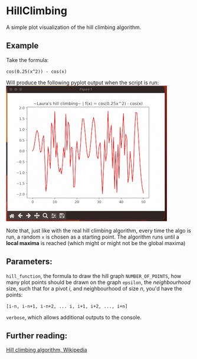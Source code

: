 # HillClimbing
A simple plot visualization of the hill climbing algorithm.

## Example
Take the formula: 
```
cos(0.25(x^2)) - cos(x)
```
Will produce the following pyplot output when the script is run: <br/>
![graph-gif](https://github.com/laura-salas/HillClimbing/blob/bc7c9d6728e6769ae87b9788aec7bfe5c7c6c275/313219776_8383927455011663_5154466482966879082_n_AdobeExpress.gif)

Note that, just like with the real hill climbing algorithm, every time the algo is run, a random `x` is chosen as a starting point. The algorithm runs until a **local maxima** is reached (which might or might not be the global maxima)
## Parameters: 
`hill_function`, the formula to draw the hill graph 
`NUMBER_OF_POINTS`, how many plot points should be drawn on the graph
`epsilon`, the _neighbourhood_ size, such that for a pivot _i_, and neighbourhood of size _n_, you'd have the points:
```
[i-n, i-n+1, i-n+2, ... i, i+1, i+2, ..., i+n]
```
`verbose`, which allows additional outputs to the console. 

## Further reading:
[Hill climbing algorithm, Wikipedia](https://en.wikipedia.org/wiki/Hill_climbing)
